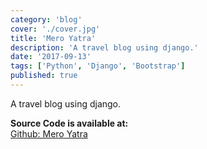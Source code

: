 ```yaml
---
category: 'blog'
cover: './cover.jpg'
title: 'Mero Yatra'
description: 'A travel blog using django.'
date: '2017-09-13'
tags: ['Python', 'Django', 'Bootstrap']
published: true
---
```


A travel blog using django.

**Source Code is available at:**<br>
[Github: Mero Yatra](https://github.com/Pusendra/Meroyatra)
